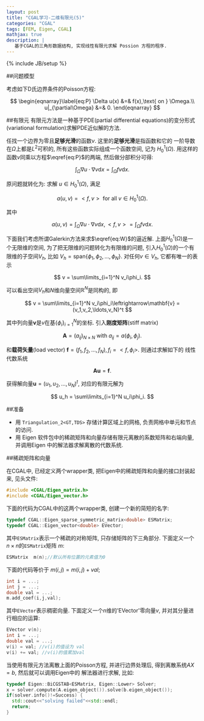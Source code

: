 ```yaml
---
layout: post
title: "CGAL学习-二维有限元(5)"
categories: "CGAL"
tags: [FEM, Eigen, CGAL]
mathjax: true
description: |
   基于CGAL的三角形数据结构, 实现线性有限元求解 Possion 方程的程序.
---
```

{% include JB/setup %}

##问题模型

考虑如下D氏边界条件的Poisson方程:

$$
\begin{eqnarray}\label{eq:P}
\Delta u(x) &=& f(x),\text{ on } \Omega.\\
u|_{\partial\Omega} &=& 0.
\end{eqnarray}
$$


##有限元
有限元方法是一种基于PDE(partial differential equations)的变分形式(variational formulation)求解PDE近似解的方法.

任找一个边界为零且**足够光滑**的函数$v$. 这里的**足够光滑**是指函数和它的
一阶导数在$\Omega$上都是$L^2$可积的, 所有这些函数实际组成一个函数空间, 记为 $H_0^1(\Omega)$.
用这样的函数$v$同乘以方程$\eqref{eq:P}$的两端, 然后做分部积分可得: 

$$
\int_{\Omega}\nabla u\cdot\nabla v\mathrm{d}x = \int_{\Omega}fv\mathrm{d}x.
$$

原问题就转化为: 求解 $u\in H_0^1(\Omega)$, 满足

$$
\begin{equation}\label{eq:W}
a(u,v) = <f,v> \text{ for all }v\in H_0^1(\Omega).
\end{equation}
$$

其中

$$
a(u,v) = \int_{\Omega}\nabla u\cdot\nabla v\mathrm{d}x, <f,v> =  \int_{\Omega}fv\mathrm{d}x.
$$

下面我们考虑所谓Galerkin方法来求$\eqref{eq:W}$的逼近解. 上面$H_0^1(\Omega)$是一个无限维的空间,
为了把无限维的问题转化为有限维的问题, 引入$H_0^1(\Omega)$的一个有限维的子空间$V_h$, 比如
$V_h=\mathrm{span}\{\phi_1,\phi_2,\ldots,\phi_N\}$. 对任何$v\in V_h$, 它都有唯一的表示

$$
v = \sum\limits_{i=1}^N v_i\phi_i.
$$

可以看出空间$V_h$和$N$维向量空间$\mathbb{R}^N$是同构的, 即

$$
v = \sum\limits_{i=1}^N v_i\phi_i\leftrightarrow\mathbf{v} =(v_1,v_2,\ldots,v_N)^t
$$

其中列向量$\mathbf{v}$是$v$在基$\{\phi_i\}_{i=1}^N$的坐标. 引入**刚度矩阵**(stiff matrix)

$$
\mathbf{A}=(a_{ij})_{N\times N} \text{ with } a_{ij}=a(\phi_i,\phi_j).
$$

和**载荷矢量**(load vector) $\mathbf{f} = (f_1, f_2,\ldots,f_N), f_i=<f,\phi_i>$. 则通过求解如下的
线性代数系统

$$
\mathbf{Au} = \mathbf{f}.
$$

获得解向量$\mathbf{u}=(u_1,u_2,\ldots,u_N)^t$, 对应的有限元解为

$$
u_h = \sum\limits_{i=1}^N u_i\phi_i.
$$


##准备

* 用 `Triangulation_2<GT,TDS>` 存储计算区域上的网格, 负责网格中单元和节点的访问.
* 用 Eigen 软件包中的稀疏矩阵和向量存储有限元离散的系数矩阵和右端向量, 并调用Eigen
  中的解法器求解离散的代数系统.

##稀疏矩阵和向量

在CGAL中, 已经定义两个wrapper类, 把Eigen中的稀疏矩阵和向量的接口封装起来, 见头文件:

```cpp
#include <CGAL/Eigen_matrix.h>
#include <CGAL/Eigen_vector.h>
```

下面的代码为CGAL中的这两个wrapper类, 创建一个新的简短的名字:

```cpp
typedef CGAL::Eigen_sparse_symmetric_matrix<double> ESMatrix;
typedef CGAL::Eigen_vector<double> EVector;
```

其中`ESMatrix`表示一个稀疏的对称矩阵, 只存储矩阵的下三角部分. 下面定义一个$n\times n$的`ESMatrix`矩阵 $m$:

```cpp
ESMatrix  m(n);//默认所有位置的元素值为0
```

下面的代码等价于 $m(i,j) = m(i,j) + val$;

```cpp
int i = ...;
int j = ...;
double val = ...;
m.add_coef(i,j,val);
```

其中`EVector`表示稠密向量. 下面定义一个$n$维的'EVector'零向量$v$, 并对其分量进行相应的运算:

```cpp
EVector v(n);
int i = ...;
double val = ...;
v(i) = val; //v(i)的值设为 val
v(i) += val; //v(i)的值累加val 
```

当使用有限元方法离散上面的Poisson方程, 并进行边界处理后, 得到离散系统$AX=b$, 然后就可以调用Eigen中的
解法器进行求解, 比如:

```cpp
typedef Eigen::BiCGSTAB<ESMatrix, Eigen::Lower> Solver;
x = solver.compute(A.eigen_object()).solve(b.eigen_object());
if(solver.info()!=Success) {
  std::cout<<"solving failed"<<std::endl;
  return;
}
```



